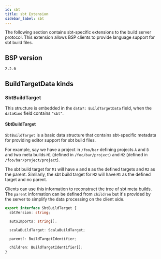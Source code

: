 ```yaml
---
id: sbt
title: sbt Extension
sidebar_label: sbt
---
```


The following section contains sbt-specific extensions to the build server
protocol. This extension allows BSP clients to provide language support for sbt
build files.

## BSP version

`2.2.0`

## BuildTargetData kinds

### SbtBuildTarget

This structure is embedded in
the `data?: BuildTargetData` field, when
the `dataKind` field contains `"sbt"`.

#### SbtBuildTarget

`SbtBuildTarget` is a basic data structure that contains sbt-specific metadata
for providing editor support for sbt build files.

For example, say we have a project in `/foo/bar` defining projects `A` and `B`
and two meta builds `M1` (defined in `/foo/bar/project`) and `M2` (defined in
`/foo/bar/project/project`).

The sbt build target for `M1` will have `A` and `B` as the defined targets and
`M2` as the parent. Similarly, the sbt build target for `M2` will have `M1` as
the defined target and no parent.

Clients can use this information to reconstruct the tree of sbt meta builds. The
`parent` information can be defined from `children` but it's provided by the
server to simplify the data processing on the client side.

```ts
export interface SbtBuildTarget {
  sbtVersion: string;

  autoImports: string[];

  scalaBuildTarget: ScalaBuildTarget;

  parent?: BuildTargetIdentifier;

  children: BuildTargetIdentifier[];
}
```
